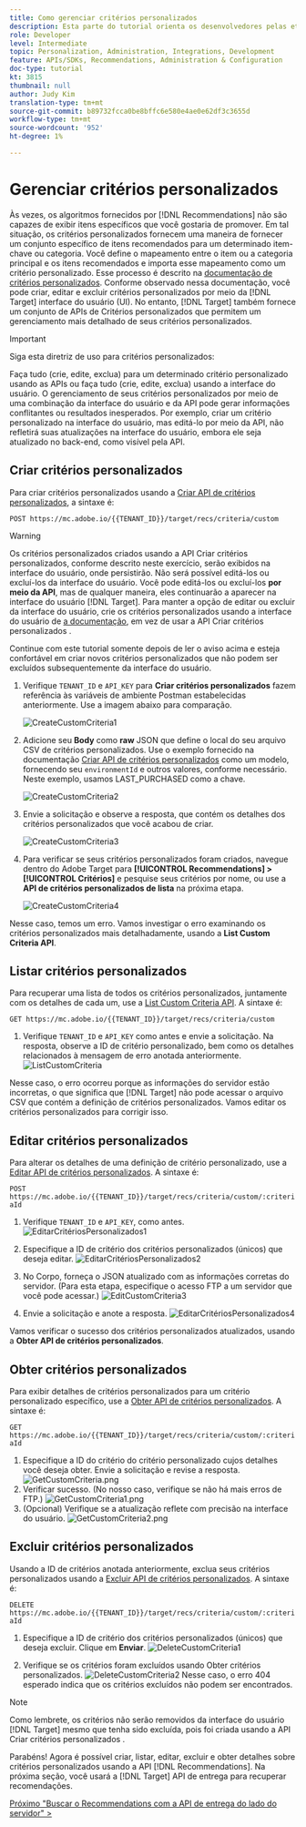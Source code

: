 ```yaml
---
title: Como gerenciar critérios personalizados
description: Esta parte do tutorial orienta os desenvolvedores pelas etapas necessárias para usar as APIs do Adobe Target para gerenciar, criar, listar, editar, obter e excluir os critérios do Adobe Target Recommendations.
role: Developer
level: Intermediate
topic: Personalization, Administration, Integrations, Development
feature: APIs/SDKs, Recommendations, Administration & Configuration
doc-type: tutorial
kt: 3815
thumbnail: null
author: Judy Kim
translation-type: tm+mt
source-git-commit: b89732fcca0be8bffc6e580e4ae0e62df3c3655d
workflow-type: tm+mt
source-wordcount: '952'
ht-degree: 1%

---
```



# Gerenciar critérios personalizados

Às vezes, os algoritmos fornecidos por [!DNL Recommendations] não são capazes de exibir itens específicos que você gostaria de promover. Em tal situação, os critérios personalizados fornecem uma maneira de fornecer um conjunto específico de itens recomendados para um determinado item-chave ou categoria. Você define o mapeamento entre o item ou a categoria principal e os itens recomendados e importa esse mapeamento como um critério personalizado. Esse processo é descrito na [documentação de critérios personalizados](https://docs.adobe.com/content/help/en/target/using/recommendations/criteria/recommendations-csv.html). Conforme observado nessa documentação, você pode criar, editar e excluir critérios personalizados por meio da [!DNL Target] interface do usuário (UI). No entanto, [!DNL Target] também fornece um conjunto de APIs de Critérios personalizados que permitem um gerenciamento mais detalhado de seus critérios personalizados.

>[!IMPORTANT]
>
>Siga esta diretriz de uso para critérios personalizados:
>
> Faça tudo (crie, edite, exclua) para um determinado critério personalizado usando as APIs ou faça tudo (crie, edite, exclua) usando a interface do usuário. O gerenciamento de seus critérios personalizados por meio de uma combinação da interface do usuário e da API pode gerar informações conflitantes ou resultados inesperados. Por exemplo, criar um critério personalizado na interface do usuário, mas editá-lo por meio da API, não refletirá suas atualizações na interface do usuário, embora ele seja atualizado no back-end, como visível pela API.

## Criar critérios personalizados

Para criar critérios personalizados usando a [Criar API de critérios personalizados](https://developers.adobetarget.com/api/recommendations/#operation/createCriteriaCustom), a sintaxe é:

`POST https://mc.adobe.io/{{TENANT_ID}}/target/recs/criteria/custom`

>[!WARNING]
>
>Os critérios personalizados criados usando a API Criar critérios personalizados, conforme descrito neste exercício, serão exibidos na interface do usuário, onde persistirão. Não será possível editá-los ou excluí-los da interface do usuário. Você pode editá-los ou excluí-los **por meio da API**, mas de qualquer maneira, eles continuarão a aparecer na interface do usuário [!DNL Target]. Para manter a opção de editar ou excluir da interface do usuário, crie os critérios personalizados usando a interface do usuário de [a documentação](https://docs.adobe.com/content/help/en/target/using/recommendations/criteria/recommendations-csv.html), em vez de usar a API Criar critérios personalizados .

Continue com este tutorial somente depois de ler o aviso acima e esteja confortável em criar novos critérios personalizados que não podem ser excluídos subsequentemente da interface do usuário.

1. Verifique `TENANT_ID` e `API_KEY` para **Criar critérios personalizados** fazem referência às variáveis de ambiente Postman estabelecidas anteriormente. Use a imagem abaixo para comparação.

   ![CreateCustomCriteria1](assets/CreateCustomCriteria1.png)

2. Adicione seu **Body** como **raw** JSON que define o local do seu arquivo CSV de critérios personalizados. Use o exemplo fornecido na documentação [Criar API de critérios personalizados](https://developers.adobetarget.com/api/recommendations/#operation/getAllCriteriaCustom) como um modelo, fornecendo seu `environmentId` e outros valores, conforme necessário. Neste exemplo, usamos LAST_PURCHASED como a chave.

   ![CreateCustomCriteria2](assets/CreateCustomCriteria2.png)

3. Envie a solicitação e observe a resposta, que contém os detalhes dos critérios personalizados que você acabou de criar.

   ![CreateCustomCriteria3](assets/CreateCustomCriteria3.png)

4. Para verificar se seus critérios personalizados foram criados, navegue dentro do Adobe Target para **[!UICONTROL Recommendations] > [!UICONTROL Critérios]** e pesquise seus critérios por nome, ou use a **API de critérios personalizados de lista** na próxima etapa.

   ![CreateCustomCriteria4](assets/CreateCustomCriteria4.png)

Nesse caso, temos um erro. Vamos investigar o erro examinando os critérios personalizados mais detalhadamente, usando a **List Custom Criteria API**.

## Listar critérios personalizados

Para recuperar uma lista de todos os critérios personalizados, juntamente com os detalhes de cada um, use a [List Custom Criteria API](https://developers.adobetarget.com/api/recommendations/#operation/getAllCriteriaCustom). A sintaxe é:

`GET https://mc.adobe.io/{{TENANT_ID}}/target/recs/criteria/custom`

1. Verifique `TENANT_ID` e `API_KEY` como antes e envie a solicitação. Na resposta, observe a ID de critério personalizado, bem como os detalhes relacionados à mensagem de erro anotada anteriormente.
   ![ListCustomCriteria](assets/ListCustomCriteria.png)

Nesse caso, o erro ocorreu porque as informações do servidor estão incorretas, o que significa que [!DNL Target] não pode acessar o arquivo CSV que contém a definição de critérios personalizados. Vamos editar os critérios personalizados para corrigir isso.

## Editar critérios personalizados

Para alterar os detalhes de uma definição de critério personalizado, use a [Editar API de critérios personalizados](https://developers.adobetarget.com/api/recommendations/#operation/updateCriteriaCustom). A sintaxe é:

`POST https://mc.adobe.io/{{TENANT_ID}}/target/recs/criteria/custom/:criteriaId`

1. Verifique `TENANT_ID` e `API_KEY`, como antes.
   ![EditarCritériosPersonalizados1](assets/EditCustomCriteria1.png)

1. Especifique a ID de critério dos critérios personalizados (únicos) que deseja editar.
   ![EditarCritériosPersonalizados2](assets/EditCustomCriteria2.png)

1. No Corpo, forneça o JSON atualizado com as informações corretas do servidor. (Para esta etapa, especifique o acesso FTP a um servidor que você pode acessar.)
   ![EditCustomCriteria3](assets/EditCustomCriteria3.png)

1. Envie a solicitação e anote a resposta.
   ![EditarCritériosPersonalizados4](assets/EditCustomCriteria4.png)

Vamos verificar o sucesso dos critérios personalizados atualizados, usando a **Obter API de critérios personalizados**.

## Obter critérios personalizados

Para exibir detalhes de critérios personalizados para um critério personalizado específico, use a [Obter API de critérios personalizados](https://developers.adobetarget.com/api/recommendations/#operation/getCriteriaCustom). A sintaxe é:

`GET https://mc.adobe.io/{{TENANT_ID}}/target/recs/criteria/custom/:criteriaId`

1. Especifique a ID do critério do critério personalizado cujos detalhes você deseja obter. Envie a solicitação e revise a resposta.
   ![GetCustomCriteria.png](assets/GetCustomCriteria.png)
1. Verificar sucesso. (No nosso caso, verifique se não há mais erros de FTP.)
   ![GetCustomCriteria1.png](assets/GetCustomCriteria1.png)
1. (Opcional) Verifique se a atualização reflete com precisão na interface do usuário.
   ![GetCustomCriteria2.png](assets/GetCustomCriteria2.png)

## Excluir critérios personalizados

Usando a ID de critérios anotada anteriormente, exclua seus critérios personalizados usando a [Excluir API de critérios personalizados](https://developers.adobetarget.com/api/recommendations/#operation/deleteCriteriaCustom). A sintaxe é:

`DELETE https://mc.adobe.io/{{TENANT_ID}}/target/recs/criteria/custom/:criteriaId`

1. Especifique a ID de critério dos critérios personalizados (únicos) que deseja excluir. Clique em **Enviar**.
   ![DeleteCustomCriteria1](assets/DeleteCustomCriteria1.png)

1. Verifique se os critérios foram excluídos usando Obter critérios personalizados.
   ![DeleteCustomCriteria2](assets/DeleteCustomCriteria2.png)
Nesse caso, o erro 404 esperado indica que os critérios excluídos não podem ser encontrados.

>[!NOTE]
>Como lembrete, os critérios não serão removidos da interface do usuário [!DNL Target] mesmo que tenha sido excluída, pois foi criada usando a API Criar critérios personalizados .

Parabéns! Agora é possível criar, listar, editar, excluir e obter detalhes sobre critérios personalizados usando a API [!DNL Recommendations]. Na próxima seção, você usará a [!DNL Target] API de entrega para recuperar recomendações.

[Próximo &quot;Buscar o Recommendations com a API de entrega do lado do servidor&quot; >](fetch-recs-server-side-delivery-api.md)
